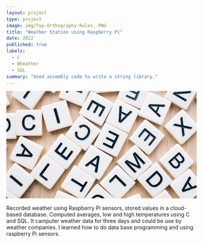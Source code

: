 ```yaml
---
layout: project
type: project
image: img/Top-Orthography-Rules..PNG
title: "Weather Station using Raspberry Pi"
date: 2022
published: true
labels:
  - C
  - Wheather
  - SQL
summary: "Used assembly code to write a string library."
---
```


<img class="img-fluid" src="../img/Top-Orthography-Rules..PNG">

Recorded weather using Raspberry Pi sensors, stored values in a cloud-based database.  Computed averages, low and high temperatures using C and SQL. It camputer weather data for three days and could be use by weather companies. I learned how to do data base programming and using raspberry Pi sensors. 
